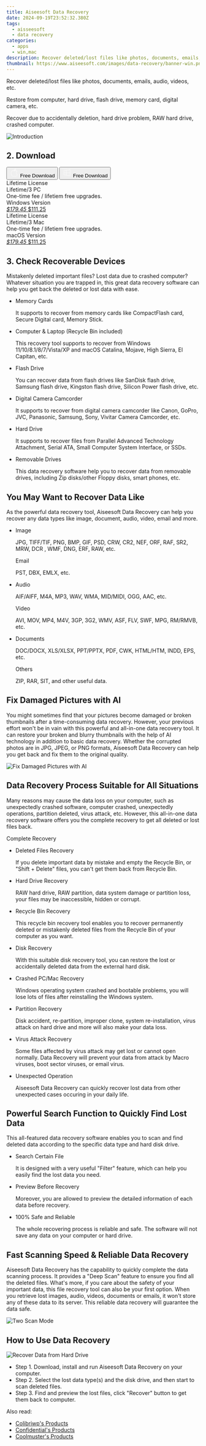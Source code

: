 ```yaml
---
title: Aiseesoft Data Recovery
date: 2024-09-19T23:52:32.380Z
tags: 
  - aisseesoft
  - data recovery
categories: 
  - apps
  - win,mac
description: Recover deleted/lost files like photos, documents, emails, audio, videos, etc.
thumbnail: https://www.aiseesoft.com/images/data-recovery/banner-win.png
---
```


Recover deleted/lost files like photos, documents, emails, audio, videos, etc.

Restore from computer, hard drive, flash drive, memory card, digital camera, etc.

Recover due to accidentally deletion, hard drive problem, RAW hard drive, crashed computer.

![Introduction](https://www.aiseesoft.com/images/data-recovery/banner-win.png)

## 2. Download

<div class="mx-auto flex items-center justify-center space-x-4">
  <button 
  onclick="javascript:window.open('https://secure.2checkout.com/order/checkout.php?PRODS=13115525&QTY=1&OPTIONS13115525=LFT&CART=1&CARD=1&COUPON=AISEOHC&DESIGN_TYPE=2&SHORT_FORM=1&AFFILIATE=108875', '_blank');
    window.open('https://download.aiseesoft.com/mac/mac-data-recovery.dmg', '_blank');void(0);"
  class="flex flex-row font-bold rounded-lg text-lg w-48 h-16 bg-[#FF8014] text-[#ffffff] items-center justify-center p-2">
    <svg width="24px" height="24px" viewBox="0 0 24 24" xmlns="http://www.w3.org/2000/svg" color="#ffffff" fill="none" stroke="currentColor" stroke-width="3" stroke-linecap="round" stroke-linejoin="round"><path d="M16 2C16.3632 4.17921 14.0879 5.83084 12.8158 6.57142C12.4406 6.78988 12.0172 6.5117 12.0819 6.08234C12.2993 4.63878 13.0941 2.00008 16 2Z" stroke="#f8f7f7" stroke-width="1.5"></path><path d="M9 6.5C9.89676 6.5 10.6905 6.69941 11.2945 6.92013C12.0563 7.19855 12.9437 7.19854 13.7055 6.92012C14.3094 6.6994 15.1032 6.5 15.9999 6.5C17.0852 6.5 18.4649 7.08889 19.4999 8.26666C16 11 17 15.5 20.269 16.6916C19.2253 19.5592 17.2413 21.5 15.4999 21.5C13.9999 21.5 14 20.8 12.5 20.8C11 20.8 11 21.5 9.5 21.5C7 21.5 4 17.5 4 12.5C4 8.5 7 6.5 9 6.5Z" stroke="#f8f7f7" stroke-width="1.5"></path></svg>    
    <span class="font-medium mx-auto">Free Download</span>  
  </button>
  <button 
  onclick="javascript:window.open('https://secure.2checkout.com/order/checkout.php?PRODS=4726670&QTY=1&OPTIONS4726670=LFT&CART=1&CARD=1&COUPON=AISEOHC&DESIGN_TYPE=2&SHORT_FORM=1&AFFILIATE=108875', '_blank');
    window.open('https://download.aiseesoft.com/data-recovery.exe', '_blank');void(0);"
  class="flex flex-row font-bold rounded-lg text-lg w-48 h-16 bg-[#FF8014] text-[#ffffff] items-center justify-center p-2">
    <svg width="24px" height="24px" viewBox="0 0 24 24" xmlns="http://www.w3.org/2000/svg" color="#ffffff" fill="none" stroke="currentColor" stroke-width="3" stroke-linecap="round" stroke-linejoin="round"><path d="M4 16.9865V7.01353C4 6.71792 4.21531 6.46636 4.50737 6.42072L19.3074 4.10822C19.6713 4.05137 20 4.33273 20 4.70103V19.299C20 19.6673 19.6713 19.9486 19.3074 19.8918L4.50737 17.5793C4.21531 17.5336 4 17.2821 4 16.9865Z" stroke="#f8f7f7" stroke-width="1.5"></path><path d="M4 12H20" stroke="#f8f7f7" stroke-width="1.5"></path><path d="M10.5 5.5V18.5" stroke="#f8f7f7" stroke-width="1.5"></path></svg>
    <span class="font-medium mx-auto">Free Download</span>  
  </button>
</div>

<div class="mx-auto flex items-center justify-center">
  <div class="m-8 grid grid-cols-1 gap-6 xl:grid-cols-2">
    <div class="flex w-full flex-col rounded-2xl bg-[#ffffff] text-[#374151] shadow-xl xl:w-96">
      <div class="flex h-full flex-col p-8">
        <div class="pb-6 text-3xl font-bold">Lifetime License</div>
        <div class="pb-12 text-lg">
          Lifetime/3 PC
          <div class="text-xs">One-time fee / lifetiem free upgrades.</div>
          <div class="text-xs">Windows Version</div>
        </div>
        <div class="flex flex-col gap-3 text-base"></div>
        <div class="flex flex-grow"></div>
        <div class="flex pt-10">
          <a href="https://secure.2checkout.com/order/checkout.php?PRODS=4726670&QTY=1&OPTIONS4726670=LFT&CART=1&CARD=1&COUPON=AISEOHC&DESIGN_TYPE=2&SHORT_FORM=1&AFFILIATE=108875" class="w-full transform cursor-pointer rounded-lg bg-[#7e22ce] p-3 text-center text-xl font-bold !text-[#ffffff] !no-underline transition-transform hover:bg-purple-800 active:scale-95"> 
           <em class="text-base line-through !text-[#c5c5c5]">$179.45</em>
            $111.25
          </a>
        </div>
      </div>
    </div>
    <div class="flex w-full flex-col rounded-2xl bg-[#ffffff] text-[#374151] shadow-xl xl:w-96">
      <div class="flex h-full flex-col p-8">
        <div class="pb-6 text-3xl font-bold">Lifetime License</div>
        <div class="pb-12 text-lg">
          Lifetime/3 Mac
          <div class="text-xs">One-time fee / lifetiem free upgrades.</div>
          <div class="text-xs">macOS Version</div>
        </div>
        <div class="flex flex-col gap-3 text-base"></div>
        <div class="flex flex-grow"></div>
        <div class="flex pt-10">
          <a href="https://secure.2checkout.com/order/checkout.php?PRODS=13115525&QTY=1&OPTIONS13115525=LFT&CART=1&CARD=1&COUPON=AISEOHC&DESIGN_TYPE=2&SHORT_FORM=1&AFFILIATE=108875" class="w-full transform cursor-pointer rounded-lg bg-[#7e22ce] p-3 text-center text-xl font-bold !text-[#ffffff] !no-underline transition-transform hover:bg-purple-800 active:scale-95">
           <em class="text-base line-through !text-[#c5c5c5]">$179.45</em>
            $111.25
          </a>
        </div>
      </div>
    </div>   
  </div>
</div>

## 3. Check Recoverable Devices

Mistakenly deleted important files? Lost data due to crashed computer? Whatever situation you are trapped in, this great data recovery software can help you get back the deleted or lost data with ease.

-   Memory Cards
    
    It supports to recover from memory cards like CompactFlash card, Secure Digital card, Memory Stick.
    
-   Computer & Laptop (Recycle Bin included)
    
    This recovery tool supports to recover from Windows 11/10/8.1/8/7/Vista/XP and macOS Catalina, Mojave, High Sierra, El Capitan, etc.
    
-   Flash Drive
    
    You can recover data from flash drives like SanDisk flash drive, Samsung flash drive, Kingston flash drive, Silicon Power flash drive, etc.
    
-   Digital Camera Camcorder
    
    It supports to recover from digital camera camcorder like Canon, GoPro, JVC, Panasonic, Samsung, Sony, Vivitar Camera Camcorder, etc.
    
-   Hard Drive
    
    It supports to recover files from Parallel Advanced Technology Attachment, Serial ATA, Small Computer System Interface, or SSDs.
    
-   Removable Drives
    
    This data recovery software help you to recover data from removable drives, including Zip disks/other Floppy disks, smart phones, etc.
    

## You May Want to Recover Data Like

As the powerful data recovery tool, Aiseesoft Data Recovery can help you recover any data types like image, document, audio, video, email and more.

-   Image
    
    JPG, TIFF/TIF, PNG, BMP, GIF, PSD, CRW, CR2, NEF, ORF, RAF, SR2, MRW, DCR , WMF, DNG, ERF, RAW, etc.
    
    Email
    
    PST, DBX, EMLX, etc.
    
-   Audio
    
    AIF/AIFF, M4A, MP3, WAV, WMA, MID/MIDI, OGG, AAC, etc.
    
    Video
    
    AVI, MOV, MP4, M4V, 3GP, 3G2, WMV, ASF, FLV, SWF, MPG, RM/RMVB, etc.
    
-   Documents
    
    DOC/DOCX, XLS/XLSX, PPT/PPTX, PDF, CWK, HTML/HTM, INDD, EPS, etc.
    
    Others
    
    ZIP, RAR, SIT, and other useful data.
    
## Fix Damaged Pictures with AI

You might sometimes find that your pictures become damaged or broken thumbnails after a time-consuming data recovery. However, your previous effort won't be in vain with this powerful and all-in-one data recovery tool. It can restore your broken and blurry thumbnails with the help of AI technology in addition to basic data recovery. Whether the corrupted photos are in JPG, JPEG, or PNG formats, Aiseesoft Data Recovery can help you get back and fix them to the original quality.

![Fix Damaged Pictures with AI](https://www.aiseesoft.com/images/data-recovery/fix-damaged-pictures-with-ai.png)

## Data Recovery Process Suitable for All Situations

Many reasons may cause the data loss on your computer, such as unexpectedly crashed software, computer crashed, unexpectedly operations, partition deleted, virus attack, etc. However, this all-in-one data recovery software offers you the complete recovery to get all deleted or lost files back.

Complete Recovery

-   Deleted Files Recovery
    
    If you delete important data by mistake and empty the Recycle Bin, or "Shift + Delete" files, you can't get them back from Recycle Bin.
    
-   Hard Drive Recovery
    
    RAW hard drive, RAW partition, data system damage or partition loss, your files may be inaccessible, hidden or corrupt.
    
-   Recycle Bin Recovery
    
    This recycle bin recovery tool enables you to recover permanently deleted or mistakenly deleted files from the Recycle Bin of your computer as you want.
    
-   Disk Recovery
    
    With this suitable disk recovery tool, you can restore the lost or accidentally deleted data from the external hard disk.
    

-   Crashed PC/Mac Recovery
    
    Windows operating system crashed and bootable problems, you will lose lots of files after reinstalling the Windows system.
    
-   Partition Recovery
    
    Disk accident, re-partition, improper clone, system re-installation, virus attack on hard drive and more will also make your data loss.
    
-   Virus Attack Recovery
    
    Some files affected by virus attack may get lost or cannot open normally. Data Recovery will prevent your data from attack by Macro viruses, boot sector viruses, or email virus.
    
-   Unexpected Operation
    
    Aiseesoft Data Recovery can quickly recover lost data from other unexpected cases occuring in your daily life.
    

## Powerful Search Function to Quickly Find Lost Data

This all-featured data recovery software enables you to scan and find deleted data according to the specific data type and hard disk drive.

-   Search Certain File
    
    It is designed with a very useful "Filter" feature, which can help you easily find the lost data you need.
    
-   Preview Before Recovery
    
    Moreover, you are allowed to preview the detailed information of each data before recovery.
    
-   100% Safe and Reliable
    
    The whole recovering process is reliable and safe. The software will not save any data on your computer or hard drive.
    

## Fast Scanning Speed & Reliable Data Recovery

Aiseesoft Data Recovery has the capability to quickly complete the data scanning process. It provides a "Deep Scan" feature to ensure you find all the deleted files. What's more, if you care about the safety of your important data, this file recovery tool can also be your first option. When you retrieve lost images, audio, videos, documents or emails, it won't store any of these data to its server. This reliable data recovery will guarantee the data safe.

![Two Scan Mode](https://www.aiseesoft.com/images/data-recovery/two-scan-mode.png)    

## How to Use Data Recovery

![Recover Data from Hard Drive](https://www.aiseesoft.com/images/data-recovery/data-recovery-win1.png)

-   Step 1. Download, install and run Aiseesoft Data Recovery on your computer.
-   Step 2. Select the lost data type(s) and the disk drive, and then start to scan deleted files.
-   Step 3. Find and preview the lost files, click "Recover" button to get them back to computer.

<ins class="adsbygoogle"
      style="display:block"
      data-ad-client="ca-pub-7571918770474297"
      data-ad-slot="8358498916"
      data-ad-format="auto"
      data-full-width-responsive="true"></ins>

<span class="atpl-alsoreadstyle">Also read:</span>
<div><ul>
<li><a href="https://tools.techidaily.com/colibriwp/products/"><u>Colibriwp's Products</u></a></li>
<li><a href="https://tools.techidaily.com/confidential/products/"><u>Confidential's Products</u></a></li>
<li><a href="https://tools.techidaily.com/coolmuster/products/"><u>Coolmuster's Products</u></a></li>
</ul></div>

